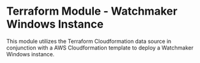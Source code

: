 # Terraform Module - Watchmaker Windows Instance

This module utilizes the Terraform Cloudformation data source in conjunction with a AWS Cloudformation template
to deploy a Watchmaker Windows instance.
